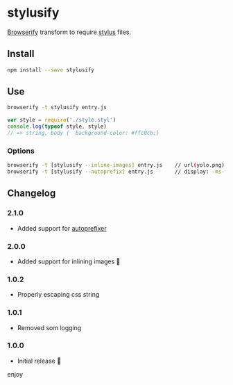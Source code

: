 # stylusify

[Browserify](http://browserify.org/) transform to require [stylus](http://learnboost.github.io/stylus/) files.

## Install

```sh
npm install --save stylusify
```

## Use

```sh
browserify -t stylusify entry.js
```

```js
var style = require('./style.styl')
console.log(typeof style, style)
// => string, body {  background-color: #ffc0cb;} 
```

### Options

```sh
browserify -t [stylusify --inline-images] entry.js    // url(yolo.png) => url("data:image/png;base64,iVBOR...")
browserify -t [stylusify --autoprefix] entry.js       // display: -ms-flexbox 
```

## Changelog

### 2.1.0

* Added support for [autoprefixer](https://github.com/jenius/autoprefixer-stylus)

### 2.0.0

* Added support for inlining images :rocket:

### 1.0.2

* Properly escaping css string

### 1.0.1

* Removed som logging 

### 1.0.0

* Initial release :tada:

enjoy
